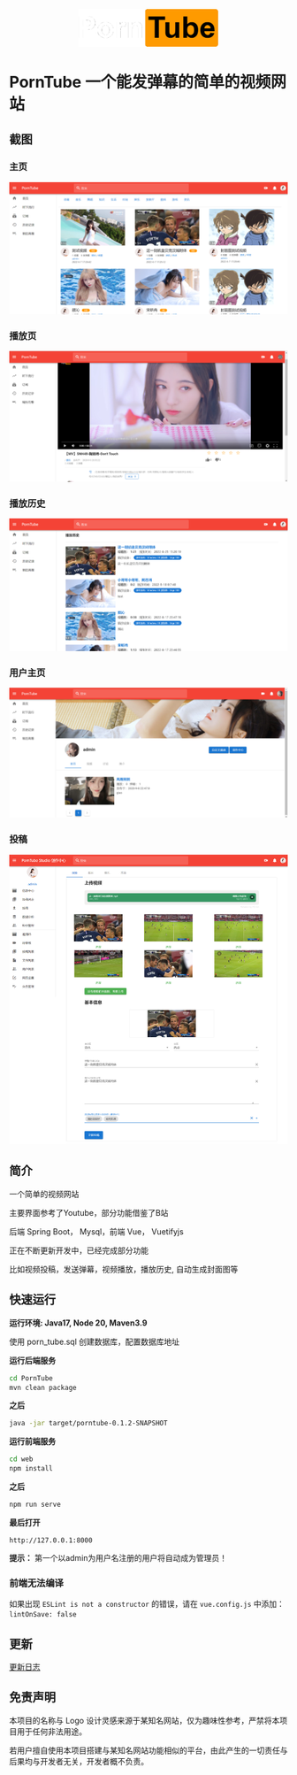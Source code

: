 <div align="center">
    <img src="/img/logo.png" alt="logo" title="logo" width="50%" style="text-align:center;">
</div>

# PornTube 一个能发弹幕的简单的视频网站


## 截图

### 主页 

<img src="/img/home.png" title="首页" alt="首页">

### 播放页

<img src="/img/play.jpg" title="播放页" alt="播放页">

### 播放历史

<img src="/img/history.png" title="历史记录" alt="历史记录">

### 用户主页

<img src="/img/user.jpg" title="个人主页" alt="个人主页">

### 投稿

<img src="/img/publish01.png" title="投稿" alt="投稿">


## 简介 

一个简单的视频网站

主要界面参考了Youtube，部分功能借鉴了B站

后端 Spring Boot， Mysql，前端 Vue， Vuetifyjs

正在不断更新开发中，已经完成部分功能

比如视频投稿，发送弹幕，视频播放，播放历史, 自动生成封面图等


## 快速运行

**运行环境: Java17, Node 20, Maven3.9**

使用 porn_tube.sql 创建数据库，配置数据库地址

**运行后端服务**

```bash
cd PornTube
mvn clean package
```

**之后**

```bash
java -jar target/porntube-0.1.2-SNAPSHOT
```

**运行前端服务**

```bash
cd web
npm install
```

**之后**

```bash
npm run serve
```


**最后打开**


```
http://127.0.0.1:8000
```

**提示：** 第一个以admin为用户名注册的用户将自动成为管理员！


### 前端无法编译

如果出现 `ESLint is not a constructor` 的错误，请在 `vue.config.js` 中添加：`lintOnSave: false`


## 更新

[更新日志](/CHANGELOG.md)


## 免责声明

本项目的名称与 Logo 设计灵感来源于某知名网站，仅为趣味性参考，严禁将本项目用于任何非法用途。

若用户擅自使用本项目搭建与某知名网站功能相似的平台，由此产生的一切责任与后果均与开发者无关，开发者概不负责。
